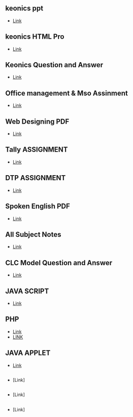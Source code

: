 ## keonics ppt
- [Link](https://bit.ly/3TA4agI)

## keonics HTML Pro
- [Link](https://bit.ly/3Vz80bl)
## Keonics Question and Answer
- [Link](https://bit.ly/3ioJStF)
## Office management & Mso Assinment
- [Link](https://bit.ly/3gMUW3x)
## Web Designing PDF
- [Link](https://bit.ly/3Ucrr8R)
## Tally ASSIGNMENT
- [Link](https://bit.ly/3VC0GMo)
## DTP ASSIGNMENT
- [Link](https://bit.ly/3F7zJKV)
## Spoken English PDF
- [Link](https://bit.ly/3AUqbR2)
## All Subject Notes
- [Link](https://bit.ly/3u9WoQA)
## CLC Model Question and Answer
- [Link](https://bit.ly/3EPADKG)
## JAVA SCRIPT
- [Link](https://bit.ly/3uaiLW2)
## PHP
- [Link](https://bit.ly/3XF9O4z)
- [LINK](https://bit.ly/3ii74tI)
## JAVA APPLET
- [Link](https://bit.ly/3AODXEP)
##
- [Link]
##
- [Link]
##
- [Link]
